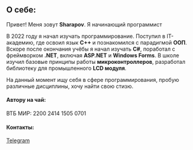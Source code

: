 ## О себе:
Привет! Меня зовут **Sharapov**. Я начинающий программист

В 2022 году я начал изучать программирование. Поступил в IT-академию, где освоил язык **C++** и познакомился с парадигмой **ООП**. Вскоре после окончания учёбы я начал изучать **C#**, поработал с фреймворком **.NET**, включая **ASP.NET** и **Windows Forms**. В школе изучил базовые принципы работы **микроконтроллеров**, разработал библиотеку для промышленного **LCD модуля**. 

На данный момент ищу себя в сфере программирования, пробую различные дисциплины, хочу найти свою стизю.

#### Автору на чай:
ВТБ МИР: 2200 2414 1505 0701

#### Контакты:
[Telegram](https://t.me/Sharapor_Navy)


